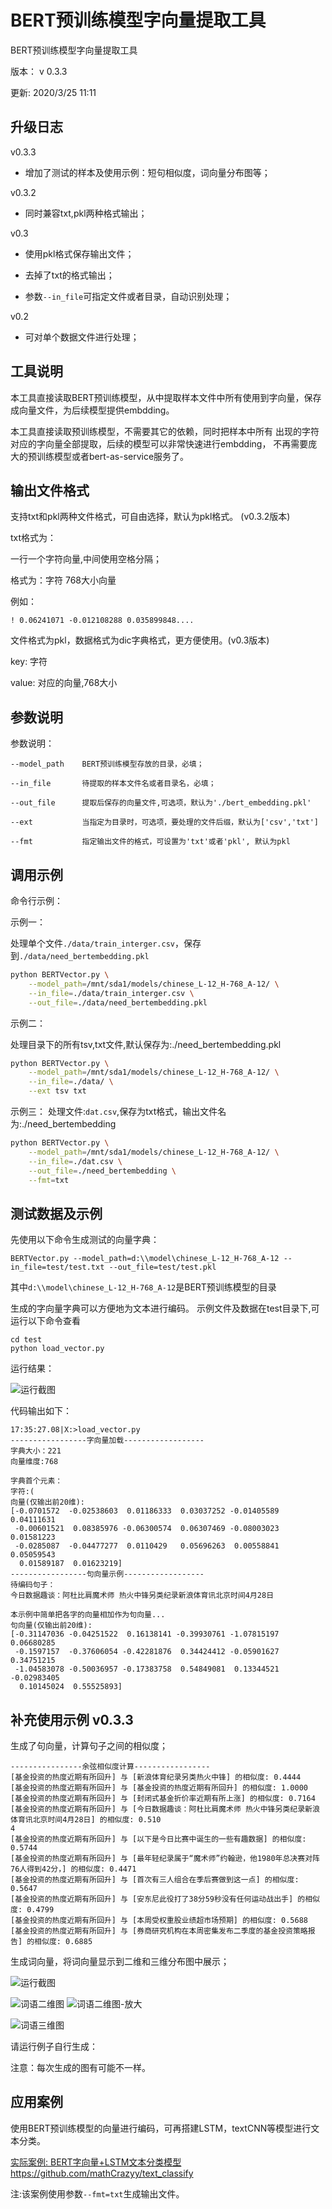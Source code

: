 # BERT预训练模型字向量提取工具


BERT预训练模型字向量提取工具

版本： v 0.3.3

更新:  2020/3/25 11:11

## 升级日志 
v0.3.3
+ 增加了测试的样本及使用示例：短句相似度，词向量分布图等；

v0.3.2
+ 同时兼容txt,pkl两种格式输出；

v0.3 
+ 使用pkl格式保存输出文件；
- 去掉了txt的格式输出；
+ 参数`--in_file`可指定文件或者目录，自动识别处理；

v0.2
+ 可对单个数据文件进行处理；


## 工具说明
本工具直接读取BERT预训练模型，从中提取样本文件中所有使用到字向量，保存成向量文件，为后续模型提供embdding。

本工具直接读取预训练模型，不需要其它的依赖，同时把样本中所有
出现的字符对应的字向量全部提取，后续的模型可以非常快速进行embdding，
不再需要庞大的预训练模型或者bert-as-service服务了。

## 输出文件格式 

支持txt和pkl两种文件格式，可自由选择，默认为pkl格式。 (v0.3.2版本)

txt格式为：

一行一个字符向量,中间使用空格分隔； 

格式为：字符 768大小向量 

例如： 

```
! 0.06241071 -0.012108288 0.035899848....
```

文件格式为pkl，数据格式为dic字典格式，更方便使用。(v0.3版本)

key: 字符

value: 对应的向量,768大小


## 参数说明

参数说明：

```
--model_path    BERT预训练模型存放的目录，必填；

--in_file       待提取的样本文件名或者目录名，必填；

--out_file      提取后保存的向量文件,可选项，默认为'./bert_embedding.pkl'

--ext           当指定为目录时，可选项，要处理的文件后缀，默认为['csv','txt']

--fmt           指定输出文件的格式，可设置为'txt'或者'pkl', 默认为pkl
```


## 调用示例

命令行示例：

示例一：

处理单个文件`./data/train_interger.csv`，保存到`./data/need_bertembedding.pkl`

```bash
python BERTVector.py \
    --model_path=/mnt/sda1/models/chinese_L-12_H-768_A-12/ \
    --in_file=./data/train_interger.csv \
    --out_file=./data/need_bertembedding.pkl

```

示例二：

处理目录下的所有tsv,txt文件,默认保存为:./need_bertembedding.pkl

```bash
python BERTVector.py \
    --model_path=/mnt/sda1/models/chinese_L-12_H-768_A-12/ \
    --in_file=./data/ \
    --ext tsv txt
```

示例三：
处理文件:`dat.csv`,保存为txt格式，输出文件名为:./need_bertembedding
```bash
python BERTVector.py \
    --model_path=/mnt/sda1/models/chinese_L-12_H-768_A-12/ \
    --in_file=./dat.csv \
    --out_file=./need_bertembedding \
    --fmt=txt
```

## 测试数据及示例

先使用以下命令生成测试的向量字典：
```
BERTVector.py --model_path=d:\\model\chinese_L-12_H-768_A-12 --in_file=test/test.txt --out_file=test/test.pkl
```
其中`d:\\model\chinese_L-12_H-768_A-12`是BERT预训练模型的目录


生成的字向量字典可以方便地为文本进行编码。
示例文件及数据在test目录下,可运行以下命令查看

```
cd test
python load_vector.py
```

运行结果：

![运行截图](https://github.com/xmxoxo/BERT-Vector/blob/master/images/test.png)

代码输出如下：

```
17:35:27.08|X:>load_vector.py
-----------------字向量加载------------------
字典大小：221
向量维度:768

字典首个元素：
字符:(
向量(仅输出前20维):
[-0.0701572  -0.02538603  0.01186333  0.03037252 -0.01405589  0.04111631
 -0.00601521  0.08385976 -0.06300574  0.06307469 -0.08003023  0.01581223
 -0.0285087  -0.04477277  0.0110429   0.05696263  0.00558841  0.05059543
  0.01589187  0.01623219]
-----------------句向量示例------------------
待编码句子：
今日数据趣谈：阿杜比肩魔术师 热火中锋另类纪录新浪体育讯北京时间4月28日

本示例中简单把各字的向量相加作为句向量...
句向量(仅输出前20维):
[-0.31147036 -0.04251522  0.16138141 -0.39930761 -1.07815197  0.06680285
 -0.1597157  -0.37606054 -0.42281876  0.34424412 -0.05901627  0.34751215
 -1.04583078 -0.50036957 -0.17383758  0.54849081  0.13344521 -0.02983405
  0.10145024  0.55525893]
```


## 补充使用示例 v0.3.3

生成了句向量，计算句子之间的相似度；
```
----------------余弦相似度计算-----------------
[基金投资的热度近期有所回升] 与 [新浪体育纪录另类热火中锋] 的相似度: 0.4444
[基金投资的热度近期有所回升] 与 [基金投资的热度近期有所回升] 的相似度: 1.0000
[基金投资的热度近期有所回升] 与 [封闭式基金折价率近期有所上涨] 的相似度: 0.7164
[基金投资的热度近期有所回升] 与 [今日数据趣谈：阿杜比肩魔术师 热火中锋另类纪录新浪体育讯北京时间4月28日] 的相似度: 0.510
4
[基金投资的热度近期有所回升] 与 [以下是今日比赛中诞生的一些有趣数据] 的相似度: 0.5744
[基金投资的热度近期有所回升] 与 [最年轻纪录属于“魔术师”约翰逊，他1980年总决赛对阵76人得到42分，] 的相似度: 0.4471
[基金投资的热度近期有所回升] 与 [首次有三人组合在季后赛做到这一点] 的相似度: 0.5647
[基金投资的热度近期有所回升] 与 [安东尼此役打了38分59秒没有任何运动战出手] 的相似度: 0.4799
[基金投资的热度近期有所回升] 与 [本周受权重股业绩超市场预期] 的相似度: 0.5688
[基金投资的热度近期有所回升] 与 [券商研究机构在本周密集发布二季度的基金投资策略报告] 的相似度: 0.6885
```

生成词向量，将词向量显示到二维和三维分布图中展示；

![运行截图](https://github.com/xmxoxo/BERT-Vector/blob/master/images/run_figure.png)


![词语二维图](https://github.com/xmxoxo/BERT-Vector/blob/master/images/figure2d.png)
![词语二维图-放大](https://github.com/xmxoxo/BERT-Vector/blob/master/images/Figure_1.png)

![词语三维图](https://github.com/xmxoxo/BERT-Vector/blob/master/images/figure3d.png)


请运行例子自行生成：

注意：每次生成的图有可能不一样。


## 应用案例

使用BERT预训练模型的向量进行编码，可再搭建LSTM，textCNN等模型进行文本分类。

[实际案例: BERT字向量+LSTM文本分类模型 ](https://github.com/mathCrazyy/text_classify)
https://github.com/mathCrazyy/text_classify

注:该案例使用参数`--fmt=txt`生成输出文件。
